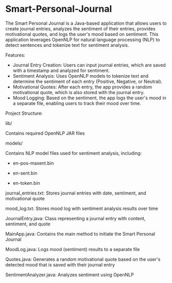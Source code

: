 # Smart-Personal-Journal

The Smart Personal Journal is a Java-based application that allows users to create journal entries, analyzes the sentiment of their entries, provides motivational quotes, and logs the user's mood based on sentiment. This application leverages OpenNLP for natural language processing (NLP) to detect sentences and tokenize text for sentiment analysis.

Features:

- Journal Entry Creation: Users can input journal entries, which are saved with a timestamp and analyzed for sentiment.
- Sentiment Analysis: Uses OpenNLP models to tokenize text and determine the sentiment of each entry (Positive, Negative, or Neutral).
- Motivational Quotes: After each entry, the app provides a random motivational quote, which is also stored with the journal entry.
- Mood Logging: Based on the sentiment, the app logs the user's mood in a separate file, enabling users to track their mood over time.

Project Structure:

lib/

Contains required OpenNLP JAR files

models/

Contains NLP model files used for sentiment analysis, including:
  
- en-pos-maxent.bin
  
- en-sent.bin
  
- en-token.bin

journal_entries.txt: Stores journal entries with date, sentiment, and motivational quote

mood_log.txt: Stores mood log with sentiment analysis results over time

JournalEntry.java: Class representing a journal entry with content, sentiment, and quote

MainApp.java: Contains the main method to initiate the Smart Personal Journal

MoodLog.java: Logs mood (sentiment) results to a separate file

Quotes.java: Generates a random motivational quote based on the user's detected mood that is saved with their journal entry

SentimentAnalyzer.java: Analyzes sentiment using OpenNLP
